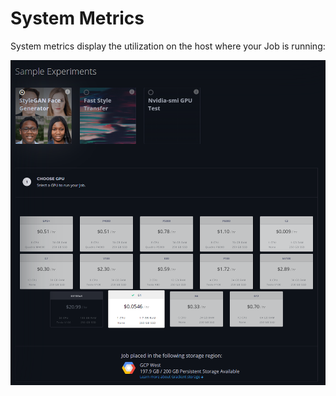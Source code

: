# System Metrics

System metrics display the utilization on the host where your Job is running:

![](../../../.gitbook/assets/image%20%2842%29%20%282%29%20%282%29%20%282%29%20%282%29%20%282%29%20%282%29%20%282%29.png)

